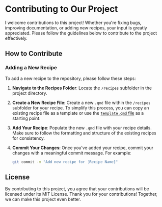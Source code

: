 # Contributing to Our Project

I welcome contributions to this project!
Whether you're fixing bugs, improving documentation, or adding new recipes, your input is greatly appreciated. 
Please follow the guidelines below to contribute to the project effectively.

## How to Contribute

### Adding a New Recipe

To add a new recipe to the repository, please follow these steps:

1. **Navigate to the Recipes Folder**: 
Locate the `/recipes` subfolder in the project directory.
   
2. **Create a New Recipe File**: 
Create a new `.qmd` file within the `/recipes` subfolder for your recipe. 
To simplify this process, you can copy an existing recipe file as a template or use the [`template.qmd` file](recipes/template.qmd) as a starting point.

3. **Add Your Recipe**:
Populate the new `.qmd` file with your recipe details.
Make sure to follow the formatting and structure of the existing recipes for consistency.

4. **Commit Your Changes**: 
Once you've added your recipe, commit your changes with a meaningful commit message. 
For example:
   ```bash
   git commit -m "Add new recipe for [Recipe Name]"
   ```
   
## License
By contributing to this project, you agree that your contributions will be licensed under its MIT License.
Thank you for your contributions!
Together, we can make this project even better.